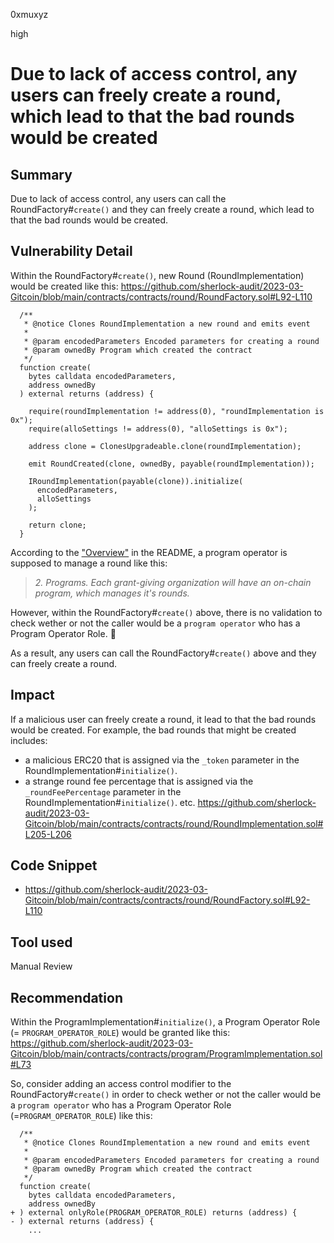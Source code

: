 0xmuxyz

high

# Due to lack of access control, any users can freely create a round, which lead to that the bad rounds would be created

## Summary
Due to lack of access control, any users can call the RoundFactory#`create()` and they can freely create a round, which lead to that the bad rounds would be created.

## Vulnerability Detail
Within the RoundFactory#`create()`, 
new Round (RoundImplementation) would be created like this:
https://github.com/sherlock-audit/2023-03-Gitcoin/blob/main/contracts/contracts/round/RoundFactory.sol#L92-L110
```solidity
  /**
   * @notice Clones RoundImplementation a new round and emits event
   *
   * @param encodedParameters Encoded parameters for creating a round
   * @param ownedBy Program which created the contract
   */
  function create(
    bytes calldata encodedParameters,
    address ownedBy
  ) external returns (address) {

    require(roundImplementation != address(0), "roundImplementation is 0x");
    require(alloSettings != address(0), "alloSettings is 0x");

    address clone = ClonesUpgradeable.clone(roundImplementation);

    emit RoundCreated(clone, ownedBy, payable(roundImplementation));

    IRoundImplementation(payable(clone)).initialize(
      encodedParameters,
      alloSettings
    );

    return clone;
  }
```

According to the ["Overview"](https://github.com/sherlock-audit/2023-03-Gitcoin-masaun#overview) in the README, a program operator is supposed to manage a round like this:
> _2. Programs. Each grant-giving organization will have an on-chain program, which manages it's rounds._

However, within the RoundFactory#`create()` above, there is no validation to check wether or not the caller would be a `program operator` who has a Program Operator Role. 🔵

As a result, any users can call the RoundFactory#`create()` above and they can freely create a round. 

## Impact
If a malicious user can freely create a round, it lead to that the bad rounds would be created.
For example, the bad rounds that might be created includes:
- a malicious ERC20 that is assigned via the `_token` parameter in the RoundImplementation#`initialize()`.
- a strange round fee percentage that is assigned via the `_roundFeePercentage` parameter in the RoundImplementation#`initialize()`.
   etc.
   https://github.com/sherlock-audit/2023-03-Gitcoin/blob/main/contracts/contracts/round/RoundImplementation.sol#L205-L206



## Code Snippet
- https://github.com/sherlock-audit/2023-03-Gitcoin/blob/main/contracts/contracts/round/RoundFactory.sol#L92-L110

## Tool used
Manual Review

## Recommendation
Within the ProgramImplementation#`initialize()`, a Program Operator Role (= `PROGRAM_OPERATOR_ROLE`) would be granted like this:
https://github.com/sherlock-audit/2023-03-Gitcoin/blob/main/contracts/contracts/program/ProgramImplementation.sol#L73

So, consider adding an access control modifier to the RoundFactory#`create()` in order to check wether or not the caller would be a `program operator` who has a Program Operator Role (=`PROGRAM_OPERATOR_ROLE`) like this:
```solidity
  /**
   * @notice Clones RoundImplementation a new round and emits event
   *
   * @param encodedParameters Encoded parameters for creating a round
   * @param ownedBy Program which created the contract
   */
  function create(
    bytes calldata encodedParameters,
    address ownedBy
+ ) external onlyRole(PROGRAM_OPERATOR_ROLE) returns (address) {
- ) external returns (address) {
    ...
```